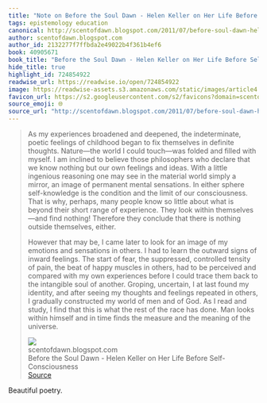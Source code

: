 ```yaml
---
title: "Note on Before the Soul Dawn - Helen Keller on Her Life Before Self-Consciousness via scentofdawn.blogspot.com"
tags: epistemology education
canonical: http://scentofdawn.blogspot.com/2011/07/before-soul-dawn-helen-keller-on-her.html
author: scentofdawn.blogspot.com
author_id: 2132277f7ffbda2e49022b4f361b4ef6
book: 40905671
book_title: "Before the Soul Dawn - Helen Keller on Her Life Before Self-Consciousness"
hide_title: true
highlight_id: 724854922
readwise_url: https://readwise.io/open/724854922
image: https://readwise-assets.s3.amazonaws.com/static/images/article4.6bc1851654a0.png
favicon_url: https://s2.googleusercontent.com/s2/favicons?domain=scentofdawn.blogspot.com
source_emoji: 🌐
source_url: "http://scentofdawn.blogspot.com/2011/07/before-soul-dawn-helen-keller-on-her.html#:~:text=As%20my%20experiences,of%20the%20universe."
---
```


> As my experiences broadened and deepened, the indeterminate, poetic feelings of childhood began to fix themselves in definite thoughts. Nature—the world I could touch—was folded and filled with myself. I am inclined to believe those philosophers who declare that we know nothing but our own feelings and ideas. With a little ingenious reasoning one may see in the material world simply a mirror, an image of permanent mental sensations. In either sphere self-knowledge is the condition and the limit of our consciousness. That is why, perhaps, many people know so little about what is beyond their short range of experience. They look within themselves—and find nothing! Therefore they conclude that there is nothing outside themselves, either.  
>   
> However that may be, I came later to look for an image of my emotions and sensations in others. I had to learn the outward signs of inward feelings. The start of fear, the suppressed, controlled tensity of pain, the beat of happy muscles in others, had to be perceived and compared with my own experiences before I could trace them back to the intangible soul of another. Groping, uncertain, I at last found my identity, and after seeing my thoughts and feelings repeated in others, I gradually constructed my world of men and of God. As I read and study, I find that this is what the rest of the race has done. Man looks within himself and in time finds the measure and the meaning of the universe.
> <div class="quoteback-footer"><div class="quoteback-avatar"><img class="mini-favicon" src="https://s2.googleusercontent.com/s2/favicons?domain=scentofdawn.blogspot.com"></div><div class="quoteback-metadata"><div class="metadata-inner"><span style="display:none">FROM:</span><div aria-label="scentofdawn.blogspot.com" class="quoteback-author"> scentofdawn.blogspot.com</div><div aria-label="Before the Soul Dawn - Helen Keller on Her Life Before Self-Consciousness" class="quoteback-title"> Before the Soul Dawn - Helen Keller on Her Life Before Self-Consciousness</div></div></div><div class="quoteback-backlink"><a target="_blank" aria-label="go to the full text of this quotation" rel="noopener" href="http://scentofdawn.blogspot.com/2011/07/before-soul-dawn-helen-keller-on-her.html#:~:text=As%20my%20experiences,of%20the%20universe." class="quoteback-arrow"> Source</a></div></div>

Beautiful poetry.